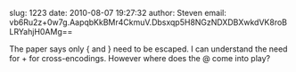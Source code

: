 slug:    1223
date:    2010-08-07 19:27:32
author:  Steven
email:   vb6Ru2z+0w7g.AapqbKkBMr4CkmuV.Dbsxqp5H8NGzNDXDBXwkdVK8roBLRYahjH0AMg==

The paper says only { and } need to be escaped.
I can understand the need for + for cross-encodings.
However where does the @ come into play?
